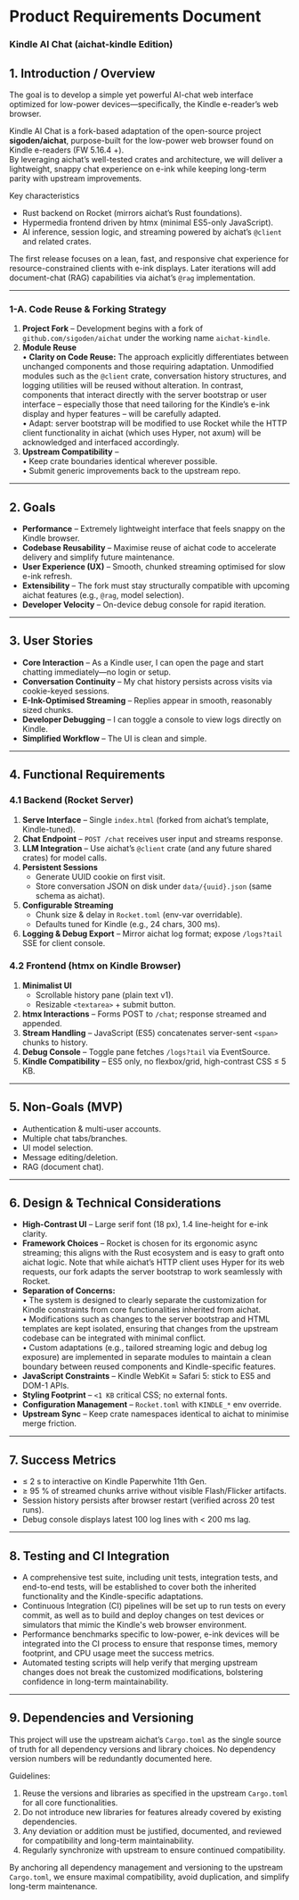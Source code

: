 # Product Requirements Document  
### Kindle AI Chat (aichat-kindle Edition)

## 1. Introduction / Overview
The goal is to develop a simple yet powerful AI-chat web interface optimized for low-power devices—specifically, the Kindle e-reader’s web browser.  

Kindle AI Chat is a fork-based adaptation of the open-source project **sigoden/aichat**, purpose-built for the low-power web browser found on Kindle e-readers (FW 5.16.4 +).  
By leveraging aichat’s well-tested crates and architecture, we will deliver a lightweight, snappy chat experience on e-ink while keeping long-term parity with upstream improvements.

Key characteristics
* Rust backend on Rocket (mirrors aichat’s Rust foundations).
* Hypermedia frontend driven by htmx (minimal ES5-only JavaScript).
* AI inference, session logic, and streaming powered by aichat’s `@client` and related crates.

The first release focuses on a lean, fast, and responsive chat experience for resource-constrained clients with e-ink displays. Later iterations will add document-chat (RAG) capabilities via aichat’s `@rag` implementation.

---
### 1-A. Code Reuse & Forking Strategy
1. **Project Fork** – Development begins with a fork of `github.com/sigoden/aichat` under the working name `aichat-kindle`.  
2. **Module Reuse**  
   • **Clarity on Code Reuse:** The approach explicitly differentiates between unchanged components and those requiring adaptation. Unmodified modules such as the `@client` crate, conversation history structures, and logging utilities will be reused without alteration. In contrast, components that interact directly with the server bootstrap or user interface – especially those that need tailoring for the Kindle’s e-ink display and hyper features – will be carefully adapted.  
   • Adapt: server bootstrap will be modified to use Rocket while the HTTP client functionality in aichat (which uses Hyper, not axum) will be acknowledged and interfaced accordingly.  
3. **Upstream Compatibility** –  
   • Keep crate boundaries identical wherever possible.  
   • Submit generic improvements back to the upstream repo.  

---

## 2. Goals
* **Performance** – Extremely lightweight interface that feels snappy on the Kindle browser.  
* **Codebase Reusability** – Maximise reuse of aichat code to accelerate delivery and simplify future maintenance.  
* **User Experience (UX)** – Smooth, chunked streaming optimised for slow e-ink refresh.  
* **Extensibility** – The fork must stay structurally compatible with upcoming aichat features (e.g., `@rag`, model selection).  
* **Developer Velocity** – On-device debug console for rapid iteration.

---

## 3. User Stories
* **Core Interaction** – As a Kindle user, I can open the page and start chatting immediately—no login or setup.
* **Conversation Continuity** – My chat history persists across visits via cookie-keyed sessions.
* **E-Ink-Optimised Streaming** – Replies appear in smooth, reasonably sized chunks.
* **Developer Debugging** – I can toggle a console to view logs directly on Kindle.
* **Simplified Workflow** – The UI is clean and simple.

---

## 4. Functional Requirements

### 4.1 Backend (Rocket Server)
1. **Serve Interface** – Single `index.html` (forked from aichat’s template, Kindle-tuned).
2. **Chat Endpoint** – `POST /chat` receives user input and streams response.
3. **LLM Integration** – Use aichat’s `@client` crate (and any future shared crates) for model calls.
4. **Persistent Sessions**
   * Generate UUID cookie on first visit.
   * Store conversation JSON on disk under `data/{uuid}.json` (same schema as aichat).
5. **Configurable Streaming**
   * Chunk size & delay in `Rocket.toml` (env-var overridable).
   * Defaults tuned for Kindle (e.g., 24 chars, 300 ms).
6. **Logging & Debug Export** – Mirror aichat log format; expose `/logs?tail` SSE for client console.

### 4.2 Frontend (htmx on Kindle Browser)
1. **Minimalist UI**  
   * Scrollable history pane (plain text v1).
   * Resizable `<textarea>` + submit button.
2. **htmx Interactions** – Forms POST to `/chat`; response streamed and appended.
3. **Stream Handling** – JavaScript (ES5) concatenates server-sent `<span>` chunks to history.
4. **Debug Console** – Toggle pane fetches `/logs?tail` via EventSource.
5. **Kindle Compatibility** – ES5 only, no flexbox/grid, high-contrast CSS ≤ 5 KB.

---

## 5. Non-Goals (MVP)
* Authentication & multi-user accounts.
* Multiple chat tabs/branches.
* UI model selection. 
* Message editing/deletion.
* RAG (document chat).

---

## 6. Design & Technical Considerations
* **High-Contrast UI** – Large serif font (18 px), 1.4 line-height for e-ink clarity.
* **Framework Choices** – Rocket is chosen for its ergonomic async streaming; this aligns with the Rust ecosystem and is easy to graft onto aichat logic. Note that while aichat’s HTTP client uses Hyper for its web requests, our fork adapts the server bootstrap to work seamlessly with Rocket.
* **Separation of Concerns:**  
   • The system is designed to clearly separate the customization for Kindle constraints from core functionalities inherited from aichat.  
   • Modifications such as changes to the server bootstrap and HTML templates are kept isolated, ensuring that changes from the upstream codebase can be integrated with minimal conflict.  
   • Custom adaptations (e.g., tailored streaming logic and debug log exposure) are implemented in separate modules to maintain a clean boundary between reused components and Kindle-specific features.
* **JavaScript Constraints** – Kindle WebKit ≈ Safari 5: stick to ES5 and DOM-1 APIs.
* **Styling Footprint** – `<1 KB` critical CSS; no external fonts.
* **Configuration Management** – `Rocket.toml` with `KINDLE_*` env override.  
* **Upstream Sync** – Keep crate namespaces identical to aichat to minimise merge friction.

---

## 7. Success Metrics
* ≤ 2 s to interactive on Kindle Paperwhite 11th Gen.
* ≥ 95 % of streamed chunks arrive without visible Flash/Flicker artifacts.  
* Session history persists after browser restart (verified across 20 test runs).
* Debug console displays latest 100 log lines with < 200 ms lag.

---

## 8. Testing and CI Integration
* A comprehensive test suite, including unit tests, integration tests, and end-to-end tests, will be established to cover both the inherited functionality and the Kindle-specific adaptations.  
* Continuous Integration (CI) pipelines will be set up to run tests on every commit, as well as to build and deploy changes on test devices or simulators that mimic the Kindle's web browser environment.  
* Performance benchmarks specific to low-power, e-ink devices will be integrated into the CI process to ensure that response times, memory footprint, and CPU usage meet the success metrics.
* Automated testing scripts will help verify that merging upstream changes does not break the customized modifications, bolstering confidence in long-term maintainability.

---

## 9. Dependencies and Versioning

This project will use the upstream aichat’s `Cargo.toml` as the single source of truth for all dependency versions and library choices. No dependency version numbers will be redundantly documented here.

Guidelines:
1. Reuse the versions and libraries as specified in the upstream `Cargo.toml` for all core functionalities.
2. Do not introduce new libraries for features already covered by existing dependencies.
3. Any deviation or addition must be justified, documented, and reviewed for compatibility and long-term maintainability.
4. Regularly synchronize with upstream to ensure continued compatibility.

By anchoring all dependency management and versioning to the upstream `Cargo.toml`, we ensure maximal compatibility, avoid duplication, and simplify long-term maintenance.